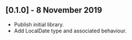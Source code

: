 ## [0.1.0] - 8 November 2019

* Publish initial library.
* Add LocalDate type and associated behaviour.
